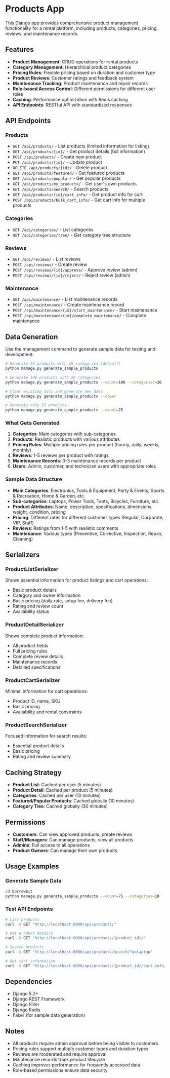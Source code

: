 # Products App

This Django app provides comprehensive product management functionality for a rental platform, including products, categories, pricing, reviews, and maintenance records.

## Features

- **Product Management**: CRUD operations for rental products
- **Category Management**: Hierarchical product categories
- **Pricing Rules**: Flexible pricing based on duration and customer type
- **Product Reviews**: Customer ratings and feedback system
- **Maintenance Tracking**: Product maintenance and repair records
- **Role-based Access Control**: Different permissions for different user roles
- **Caching**: Performance optimization with Redis caching
- **API Endpoints**: RESTful API with standardized responses

## API Endpoints

### Products
- `GET /api/products/` - List products (limited information for listing)
- `GET /api/products/{id}/` - Get product details (full information)
- `POST /api/products/` - Create new product
- `PUT /api/products/{id}/` - Update product
- `DELETE /api/products/{id}/` - Delete product
- `GET /api/products/featured/` - Get featured products
- `GET /api/products/popular/` - Get popular products
- `GET /api/products/my_products/` - Get user's own products
- `GET /api/products/search/` - Search products
- `GET /api/products/{id}/cart_info/` - Get product info for cart
- `POST /api/products/bulk_cart_info/` - Get cart info for multiple products

### Categories
- `GET /api/categories/` - List categories
- `GET /api/categories/tree/` - Get category tree structure

### Reviews
- `GET /api/reviews/` - List reviews
- `POST /api/reviews/` - Create review
- `POST /api/reviews/{id}/approve/` - Approve review (admin)
- `POST /api/reviews/{id}/reject/` - Reject review (admin)

### Maintenance
- `GET /api/maintenance/` - List maintenance records
- `POST /api/maintenance/` - Create maintenance record
- `POST /api/maintenance/{id}/start_maintenance/` - Start maintenance
- `POST /api/maintenance/{id}/complete_maintenance/` - Complete maintenance

## Data Generation

Use the management command to generate sample data for testing and development:

```bash
# Generate 50 products with 15 categories (default)
python manage.py generate_sample_products

# Generate 100 products with 20 categories
python manage.py generate_sample_products --count=100 --categories=20

# Clear existing data and generate new data
python manage.py generate_sample_products --clear

# Generate only 25 products
python manage.py generate_sample_products --count=25
```

### What Gets Generated

1. **Categories**: Main categories with sub-categories
2. **Products**: Realistic products with various attributes
3. **Pricing Rules**: Multiple pricing rules per product (hourly, daily, weekly, monthly)
4. **Reviews**: 1-5 reviews per product with ratings
5. **Maintenance Records**: 0-3 maintenance records per product
6. **Users**: Admin, customer, and technician users with appropriate roles

### Sample Data Structure

- **Main Categories**: Electronics, Tools & Equipment, Party & Events, Sports & Recreation, Home & Garden, etc.
- **Sub-categories**: Laptops, Power Tools, Tents, Bicycles, Furniture, etc.
- **Product Attributes**: Name, description, specifications, dimensions, weight, condition, pricing
- **Pricing**: Different rates for different customer types (Regular, Corporate, VIP, Staff)
- **Reviews**: Ratings from 1-5 with realistic comments
- **Maintenance**: Various types (Preventive, Corrective, Inspection, Repair, Cleaning)

## Serializers

### ProductListSerializer
Shows essential information for product listings and cart operations:
- Basic product details
- Category and owner information
- Basic pricing (daily rate, setup fee, delivery fee)
- Rating and review count
- Availability status

### ProductDetailSerializer
Shows complete product information:
- All product fields
- Full pricing rules
- Complete review details
- Maintenance records
- Detailed specifications

### ProductCartSerializer
Minimal information for cart operations:
- Product ID, name, SKU
- Basic pricing
- Availability and rental constraints

### ProductSearchSerializer
Focused information for search results:
- Essential product details
- Basic pricing
- Rating and review summary

## Caching Strategy

- **Product List**: Cached per user (5 minutes)
- **Product Detail**: Cached per product (5 minutes)
- **Categories**: Cached per user (10 minutes)
- **Featured/Popular Products**: Cached globally (10 minutes)
- **Category Tree**: Cached globally (30 minutes)

## Permissions

- **Customers**: Can view approved products, create reviews
- **Staff/Managers**: Can manage products, view all products
- **Admins**: Full access to all operations
- **Product Owners**: Can manage their own products

## Usage Examples

### Generate Sample Data
```bash
cd borrowbit
python manage.py generate_sample_products --count=75 --categories=18
```

### Test API Endpoints
```bash
# List products
curl -X GET "http://localhost:8000/api/products/"

# Get product details
curl -X GET "http://localhost:8000/api/products/{product_id}/"

# Search products
curl -X GET "http://localhost:8000/api/products/search/?q=laptop"

# Get cart information
curl -X GET "http://localhost:8000/api/products/{product_id}/cart_info/"
```

## Dependencies

- Django 5.2+
- Django REST Framework
- Django Filter
- Django Redis
- Faker (for sample data generation)

## Notes

- All products require admin approval before being visible to customers
- Pricing rules support multiple customer types and duration types
- Reviews are moderated and require approval
- Maintenance records track product lifecycle
- Caching improves performance for frequently accessed data
- Role-based permissions ensure data security
